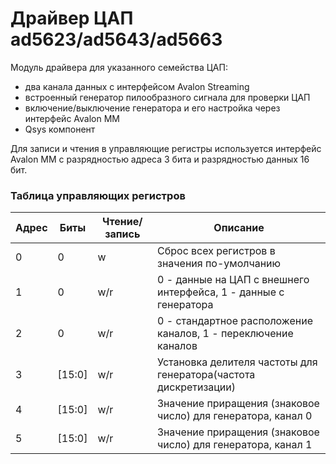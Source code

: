 # Драйвер ЦАП ad5623/ad5643/ad5663

Модуль драйвера для указанного семейства ЦАП:
- два канала данных с интерфейсом Avalon Streaming
- встроенный генератор пилообразного сигнала для проверки ЦАП
- включение/выключение генератора и его настройка через интерфейс Avalon MM
- Qsys компонент

Для записи и чтения в управляющие регистры используется интерфейс Avalon MM
с разрядностью адреса 3 бита и разрядностью данных 16 бит.
### Таблица управляющих регистров
|Адрес|Биты    |Чтение/запись|Описание                                                        |
|-----|--------|-------------|----------------------------------------------------------------|
|0    |0       |w            |Сброс всех регистров в значения по-умолчанию                    |
|1    |0       |w/r          |0 - данные на ЦАП с внешнего интерфейса, 1 - данные с генератора|
|2    |0       |w/r          |0 - стандартное расположение каналов, 1 - переключение каналов  |
|3    |[15:0]  |w/r          |Установка делителя частоты для генератора(частота дискретизации)|
|4    |[15:0]  |w/r          |Значение приращения (знаковое число) для генератора, канал 0    |
|5    |[15:0]  |w/r          |Значение приращения (знаковое число) для генератора, канал 1    |